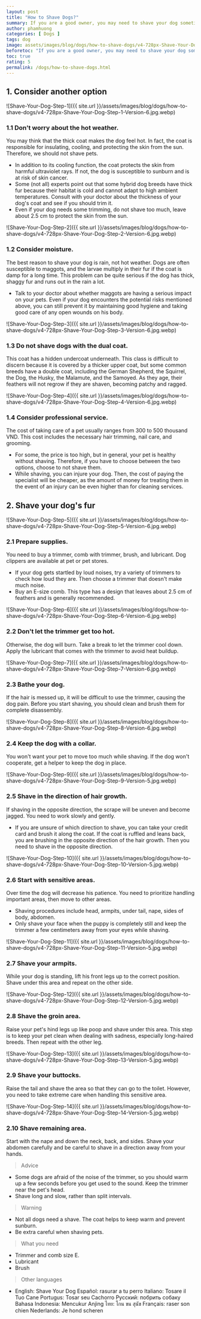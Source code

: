 ```yaml
---
layout: post
title: "How to Shave Dogs?"
summary: If you are a good owner, you may need to shave your dog sometimes if the weather is too hot. In fact, dogs do not need to shave, if so, should be done by a specialist. However, if you want to personally shave them, you need to take great care and ensure the safety of your friend.
author: phamhuong
categories: [ Dogs ]
tags: dog
image: assets/images/blog/dogs/how-to-shave-dogs/v4-728px-Shave-Your-Dog-Step-1-Version-6.jpg.webp
beforetoc: "If you are a good owner, you may need to shave your dog sometimes if the weather is too hot. In fact, dogs do not need to shave, if so, should be done by a specialist. However, if you want to personally shave them, you need to take great care and ensure the safety of your friend."
toc: true
rating: 5
permalink: /dogs/how-to-shave-dogs.html
---
```



## 1. Consider another option

![Shave-Your-Dog-Step-1]({{ site.url }}/assets/images/blog/dogs/how-to-shave-dogs/v4-728px-Shave-Your-Dog-Step-1-Version-6.jpg.webp)

### 1.1 Don't worry about the hot weather. 

You may think that the thick coat makes the dog feel hot. In fact, the coat is responsible for insulating, cooling, and protecting the skin from the sun. Therefore, we should not shave pets.
- In addition to its cooling function, the coat protects the skin from harmful ultraviolet rays. If not, the dog is susceptible to sunburn and is at risk of skin cancer. 
- Some (not all) experts point out that some hybrid dog breeds have thick fur because their habitat is cold and cannot adapt to high ambient temperatures. Consult with your doctor about the thickness of your dog's coat and see if you should trim it.
- Even if your dog needs some trimming, do not shave too much, leave about 2.5 cm to protect the skin from the sun.

![Shave-Your-Dog-Step-2]({{ site.url }}/assets/images/blog/dogs/how-to-shave-dogs/v4-728px-Shave-Your-Dog-Step-2-Version-6.jpg.webp)

### 1.2 Consider moisture. 

The best reason to shave your dog is rain, not hot weather. Dogs are often susceptible to maggots, and the larvae multiply in their fur if the coat is damp for a long time. This problem can be quite serious if the dog has thick, shaggy fur and runs out in the rain a lot.
- Talk to your doctor about whether maggots are having a serious impact on your pets. Even if your dog encounters the potential risks mentioned above, you can still prevent it by maintaining good hygiene and taking good care of any open wounds on his body. 

![Shave-Your-Dog-Step-3]({{ site.url }}/assets/images/blog/dogs/how-to-shave-dogs/v4-728px-Shave-Your-Dog-Step-3-Version-6.jpg.webp)

### 1.3 Do not shave dogs with the dual coat. 

This coat has a hidden undercoat underneath. This class is difficult to discern because it is covered by a thicker upper coat, but some common breeds have a double coat, including the German Shepherd, the Squirrel, the Dog, the Husky, the Malamute, and the Samoyed. As they age, their feathers will not regrow if they are shaven, becoming patchy and ragged.

![Shave-Your-Dog-Step-4]({{ site.url }}/assets/images/blog/dogs/how-to-shave-dogs/v4-728px-Shave-Your-Dog-Step-4-Version-6.jpg.webp)

### 1.4 Consider professional service. 

The cost of taking care of a pet usually ranges from 300 to 500 thousand VND. This cost includes the necessary hair trimming, nail care, and grooming.
- For some, the price is too high, but in general, your pet is healthy without shaving. Therefore, if you have to choose between the two options, choose to not shave them.
- While shaving, you can injure your dog. Then, the cost of paying the specialist will be cheaper, as the amount of money for treating them in the event of an injury can be even higher than for cleaning services.

## 2. Shave your dog's fur

![Shave-Your-Dog-Step-5]({{ site.url }}/assets/images/blog/dogs/how-to-shave-dogs/v4-728px-Shave-Your-Dog-Step-5-Version-6.jpg.webp)

### 2.1 Prepare supplies. 

You need to buy a trimmer, comb with trimmer, brush, and lubricant. Dog clippers are available at pet or pet stores.
- If your dog gets startled by loud noises, try a variety of trimmers to check how loud they are. Then choose a trimmer that doesn't make much noise.
- Buy an E-size comb. This type has a design that leaves about 2.5 cm of feathers and is generally recommended.

![Shave-Your-Dog-Step-6]({{ site.url }}/assets/images/blog/dogs/how-to-shave-dogs/v4-728px-Shave-Your-Dog-Step-6-Version-6.jpg.webp)

### 2.2 Don't let the trimmer get too hot. 

Otherwise, the dog will burn. Take a break to let the trimmer cool down. Apply the lubricant that comes with the trimmer to avoid heat buildup.

![Shave-Your-Dog-Step-7]({{ site.url }}/assets/images/blog/dogs/how-to-shave-dogs/v4-728px-Shave-Your-Dog-Step-7-Version-6.jpg.webp)

### 2.3 Bathe your dog. 

If the hair is messed up, it will be difficult to use the trimmer, causing the dog pain. Before you start shaving, you should clean and brush them for complete disassembly. 

![Shave-Your-Dog-Step-8]({{ site.url }}/assets/images/blog/dogs/how-to-shave-dogs/v4-728px-Shave-Your-Dog-Step-8-Version-6.jpg.webp)

### 2.4 Keep the dog with a collar. 

You won't want your pet to move too much while shaving. If the dog won't cooperate, get a helper to keep the dog in place.

![Shave-Your-Dog-Step-9]({{ site.url }}/assets/images/blog/dogs/how-to-shave-dogs/v4-728px-Shave-Your-Dog-Step-9-Version-5.jpg.webp)

### 2.5 Shave in the direction of hair growth.

If shaving in the opposite direction, the scrape will be uneven and become jagged. You need to work slowly and gently. 
- If you are unsure of which direction to shave, you can take your credit card and brush it along the coat. If the coat is ruffled and leans back, you are brushing in the opposite direction of the hair growth. Then you need to shave in the opposite direction.

![Shave-Your-Dog-Step-10]({{ site.url }}/assets/images/blog/dogs/how-to-shave-dogs/v4-728px-Shave-Your-Dog-Step-10-Version-5.jpg.webp)

### 2.6 Start with sensitive areas. 

Over time the dog will decrease his patience. You need to prioritize handling important areas, then move to other areas.
- Shaving procedures include head, armpits, under tail, nape, sides of body, abdomen.
- Only shave your face when the puppy is completely still and keep the trimmer a few centimeters away from your eyes while shaving.

![Shave-Your-Dog-Step-11]({{ site.url }}/assets/images/blog/dogs/how-to-shave-dogs/v4-728px-Shave-Your-Dog-Step-11-Version-5.jpg.webp)

### 2.7 Shave your armpits. 

While your dog is standing, lift his front legs up to the correct position. Shave under this area and repeat on the other side.

![Shave-Your-Dog-Step-12]({{ site.url }}/assets/images/blog/dogs/how-to-shave-dogs/v4-728px-Shave-Your-Dog-Step-12-Version-5.jpg.webp)

### 2.8 Shave the groin area. 

Raise your pet's hind legs up like poop and shave under this area. This step is to keep your pet clean when dealing with sadness, especially long-haired breeds. Then repeat with the other leg.

![Shave-Your-Dog-Step-13]({{ site.url }}/assets/images/blog/dogs/how-to-shave-dogs/v4-728px-Shave-Your-Dog-Step-13-Version-5.jpg.webp)

### 2.9 Shave your buttocks. 

Raise the tail and shave the area so that they can go to the toilet. However, you need to take extreme care when handling this sensitive area.

![Shave-Your-Dog-Step-14]({{ site.url }}/assets/images/blog/dogs/how-to-shave-dogs/v4-728px-Shave-Your-Dog-Step-14-Version-5.jpg.webp)

### 2.10 Shave remaining area. 

Start with the nape and down the neck, back, and sides. Shave your abdomen carefully and be careful to shave in a direction away from your hands.

> Advice
- Some dogs are afraid of the noise of the trimmer, so you should warm up a few seconds before you get used to the sound. Keep the trimmer near the pet's head.
- Shave long and slow, rather than split intervals.

> Warning
- Not all dogs need a shave. The coat helps to keep warm and prevent sunburn.
- Be extra careful when shaving pets.

> What you need
- Trimmer and comb size E.
- Lubricant
- Brush

> Other languages
- English: Shave Your Dog Español: rasurar a tu perro Italiano: Tosare il Tuo Cane Portugus: Tosar seu Cachorro Русский: побрить собаку Bahasa Indonesia: Mencukur Anjing ไทย: โกน ขน สุนัข Français: raser son chien Nederlands: Je hond scheren

